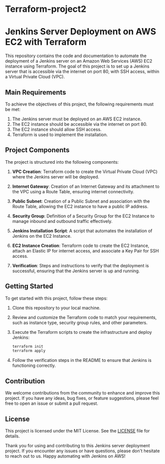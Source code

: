 # Terraform-project2
# Jenkins Server Deployment on AWS EC2 with Terraform

This repository contains the code and documentation to automate the deployment of a Jenkins server on an Amazon Web Services (AWS) EC2 instance using Terraform. The goal of this project is to set up a Jenkins server that is accessible via the internet on port 80, with SSH access, within a Virtual Private Cloud (VPC).

## Main Requirements

To achieve the objectives of this project, the following requirements must be met:

1. The Jenkins server must be deployed on an AWS EC2 instance.
2. The EC2 instance should be accessible via the internet on port 80.
3. The EC2 instance should allow SSH access.
4. Terraform is used to implement the installation.

## Project Components

The project is structured into the following components:

1. **VPC Creation**: Terraform code to create the Virtual Private Cloud (VPC) where the Jenkins server will be deployed.

2. **Internet Gateway**: Creation of an Internet Gateway and its attachment to the VPC using a Route Table, ensuring internet connectivity.

3. **Public Subnet**: Creation of a Public Subnet and association with the Route Table, allowing the EC2 instance to have a public IP address.

4. **Security Group**: Definition of a Security Group for the EC2 Instance to manage inbound and outbound traffic effectively.

5. **Jenkins Installation Script**: A script that automates the installation of Jenkins on the EC2 Instance.

6. **EC2 Instance Creation**: Terraform code to create the EC2 Instance, attach an Elastic IP for internet access, and associate a Key Pair for SSH access.

7. **Verification**: Steps and instructions to verify that the deployment is successful, ensuring that the Jenkins server is up and running.

## Getting Started

To get started with this project, follow these steps:

1. Clone this repository to your local machine.

2. Review and customize the Terraform code to match your requirements, such as instance type, security group rules, and other parameters.

3. Execute the Terraform scripts to create the infrastructure and deploy Jenkins:

   ```bash
   terraform init
   terraform apply
   ```

4. Follow the verification steps in the README to ensure that Jenkins is functioning correctly.

## Contribution

We welcome contributions from the community to enhance and improve this project. If you have any ideas, bug fixes, or feature suggestions, please feel free to open an issue or submit a pull request.

## License

This project is licensed under the MIT License. See the [LICENSE](LICENSE) file for details.

Thank you for using and contributing to this Jenkins server deployment project. If you encounter any issues or have questions, please don't hesitate to reach out to us. Happy automating with Jenkins on AWS!
